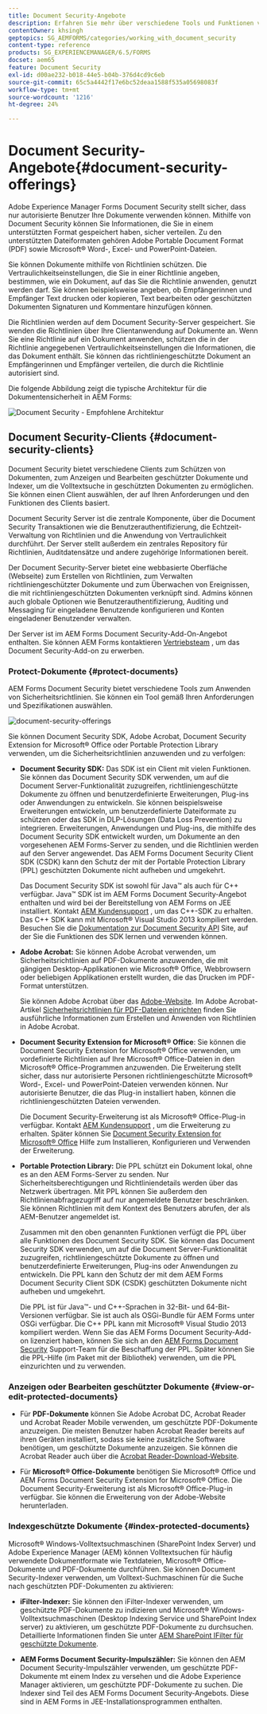 ```yaml
---
title: Document Security-Angebote
description: Erfahren Sie mehr über verschiedene Tools und Funktionen von AEM Document Security.
contentOwner: khsingh
geptopics: SG_AEMFORMS/categories/working_with_document_security
content-type: reference
products: SG_EXPERIENCEMANAGER/6.5/FORMS
docset: aem65
feature: Document Security
exl-id: d00ae232-b018-44e5-b04b-376d4cd9c6eb
source-git-commit: 65c5a4442f17e6bc52deaa1588f535a05698083f
workflow-type: tm+mt
source-wordcount: '1216'
ht-degree: 24%

---
```


# Document Security-Angebote{#document-security-offerings}

Adobe Experience Manager Forms Document Security stellt sicher, dass nur autorisierte Benutzer Ihre Dokumente verwenden können. Mithilfe von Document Security können Sie Informationen, die Sie in einem unterstützten Format gespeichert haben, sicher verteilen. Zu den unterstützten Dateiformaten gehören Adobe Portable Document Format (PDF) sowie Microsoft® Word-, Excel- und PowerPoint-Dateien.

Sie können Dokumente mithilfe von Richtlinien schützen. Die Vertraulichkeitseinstellungen, die Sie in einer Richtlinie angeben, bestimmen, wie ein Dokument, auf das Sie die Richtlinie anwenden, genutzt werden darf. Sie können beispielsweise angeben, ob Empfängerinnen und Empfänger Text drucken oder kopieren, Text bearbeiten oder geschützten Dokumenten Signaturen und Kommentare hinzufügen können.

Die Richtlinien werden auf dem Document Security-Server gespeichert. Sie wenden die Richtlinien über Ihre Clientanwendung auf Dokumente an. Wenn Sie eine Richtlinie auf ein Dokument anwenden, schützen die in der Richtlinie angegebenen Vertraulichkeitseinstellungen die Informationen, die das Dokument enthält. Sie können das richtliniengeschützte Dokument an Empfängerinnen und Empfänger verteilen, die durch die Richtlinie autorisiert sind.

Die folgende Abbildung zeigt die typische Architektur für die Dokumentensicherheit in AEM Forms:

![Document Security - Empfohlene Architektur](do-not-localize/document_security_architecture.png)

## Document Security-Clients {#document-security-clients}

Document Security bietet verschiedene Clients zum Schützen von Dokumenten, zum Anzeigen und Bearbeiten geschützter Dokumente und Indexer, um die Volltextsuche in geschützten Dokumenten zu ermöglichen. Sie können einen Client auswählen, der auf Ihren Anforderungen und den Funktionen des Clients basiert.

Document Security Server ist die zentrale Komponente, über die Document Security Transaktionen wie die Benutzerauthentifizierung, die Echtzeit-Verwaltung von Richtlinien und die Anwendung von Vertraulichkeit durchführt. Der Server stellt außerdem ein zentrales Repository für Richtlinien, Auditdatensätze und andere zugehörige Informationen bereit.

Der Document Security-Server bietet eine webbasierte Oberfläche (Webseite) zum Erstellen von Richtlinien, zum Verwalten richtliniengeschützter Dokumente und zum Überwachen von Ereignissen, die mit richtliniengeschützten Dokumenten verknüpft sind. Admins können auch globale Optionen wie Benutzerauthentifizierung, Auditing und Messaging für eingeladene Benutzende konfigurieren und Konten eingeladener Benutzender verwalten.

Der Server ist im AEM Forms Document Security-Add-On-Angebot enthalten. Sie können AEM Forms kontaktieren [Vertriebsteam](https://business.adobe.com/request-consultation/experience-cloud.html?s_osc=70114000002JNwKAAW&amp;s_iid=70114000002JHs3AAG) , um das Document Security-Add-on zu erwerben.

### Protect-Dokumente {#protect-documents}

AEM Forms Document Security bietet verschiedene Tools zum Anwenden von Sicherheitsrichtlinien. Sie können ein Tool gemäß Ihren Anforderungen und Spezifikationen auswählen.

![document-security-offerings](assets/document-security-offerings.png)

Sie können Document Security SDK, Adobe Acrobat, Document Security Extension for Microsoft® Office oder Portable Protection Library verwenden, um die Sicherheitsrichtlinien anzuwenden und zu verfolgen:

* **Document Security SDK:** Das SDK ist ein Client mit vielen Funktionen. Sie können das Document Security SDK verwenden, um auf die Document Server-Funktionalität zuzugreifen, richtliniengeschützte Dokumente zu öffnen und benutzerdefinierte Erweiterungen, Plug-ins oder Anwendungen zu entwickeln. Sie können beispielsweise Erweiterungen entwickeln, um benutzerdefinierte Dateiformate zu schützen oder das SDK in DLP-Lösungen (Data Loss Prevention) zu integrieren. Erweiterungen, Anwendungen und Plug-ins, die mithilfe des Document Security SDK entwickelt wurden, um Dokumente an den vorgesehenen AEM Forms-Server zu senden, und die Richtlinien werden auf den Server angewendet. Das AEM Forms Document Security Client SDK (CSDK) kann den Schutz der mit der Portable Protection Library (PPL) geschützten Dokumente nicht aufheben und umgekehrt.

  Das Document Security SDK ist sowohl für Java™ als auch für C++ verfügbar. Java™ SDK ist im AEM Forms Document Security-Angebot enthalten und wird bei der Bereitstellung von AEM Forms on JEE installiert. Kontakt [AEM Kundensupport](https://experienceleague.adobe.com/?lang=de&amp;support-solution=General&amp;support-tab=home#support) , um das C++-SDK zu erhalten. Das C++ SDK kann mit Microsoft® Visual Studio 2013 kompiliert werden. Besuchen Sie die [Dokumentation zur Document Security API](https://help.adobe.com/de_DE/livecycle/11.0/Services/WS92d06802c76abadb76c48dfe12dbeb3e281-7ff0.2.html) Site, auf der Sie die Funktionen des SDK lernen und verwenden können.

* **Adobe Acrobat:** Sie können Adobe Acrobat verwenden, um Sicherheitsrichtlinien auf PDF-Dokumente anzuwenden, die mit gängigen Desktop-Applikationen wie Microsoft® Office, Webbrowsern oder beliebigen Applikationen erstellt wurden, die das Drucken im PDF-Format unterstützen.

  Sie können Adobe Acrobat über das [Adobe-Website](https://www.adobe.com/acrobat/free-trial-download.html). Im Adobe Acrobat-Artikel [Sicherheitsrichtlinien für PDF-Dateien einrichten](https://helpx.adobe.com/acrobat/using/setting-security-policies-pdfs.html) finden Sie ausführliche Informationen zum Erstellen und Anwenden von Richtlinien in Adobe Acrobat.

* **Document Security Extension for Microsoft® Office**: Sie können die Document Security Extension for Microsoft® Office verwenden, um vordefinierte Richtlinien auf Ihre Microsoft® Office-Dateien in den Microsoft® Office-Programmen anzuwenden. Die Erweiterung stellt sicher, dass nur autorisierte Personen richtliniengeschützte Microsoft® Word-, Excel- und PowerPoint-Dateien verwenden können. Nur autorisierte Benutzer, die das Plug-in installiert haben, können die richtliniengeschützten Dateien verwenden.

  Die Document Security-Erweiterung ist als Microsoft® Office-Plug-in verfügbar. Kontakt [AEM Kundensupport](https://helpx.adobe.com/de/marketing-cloud/contact-support.html) , um die Erweiterung zu erhalten. Später können Sie [Document Security Extension for Microsoft® Office](https://experienceleague.adobe.com/docs/experience-manager-document-security/using/download-installer.html?lang=de) Hilfe zum Installieren, Konfigurieren und Verwenden der Erweiterung.

* **Portable Protection Library:** Die PPL schützt ein Dokument lokal, ohne es an den AEM Forms-Server zu senden. Nur Sicherheitsberechtigungen und Richtliniendetails werden über das Netzwerk übertragen. Mit PPL können Sie außerdem den Richtlinienabfragezugriff auf nur angemeldete Benutzer beschränken. Sie können Richtlinien mit dem Kontext des Benutzers abrufen, der als AEM-Benutzer angemeldet ist.

  Zusammen mit den oben genannten Funktionen verfügt die PPL über alle Funktionen des Document Security SDK. Sie können das Document Security SDK verwenden, um auf die Document Server-Funktionalität zuzugreifen, richtliniengeschützte Dokumente zu öffnen und benutzerdefinierte Erweiterungen, Plug-ins oder Anwendungen zu entwickeln. Die PPL kann den Schutz der mit dem AEM Forms Document Security Client SDK (CSDK) geschützten Dokumente nicht aufheben und umgekehrt.

  Die PPL ist für Java™- und C++-Sprachen in 32-Bit- und 64-Bit-Versionen verfügbar. Sie ist auch als OSGi-Bundle für AEM Forms unter OSGi verfügbar. Die C++ PPL kann mit Microsoft® Visual Studio 2013 kompiliert werden. Wenn Sie das AEM Forms Document Security-Add-on lizenziert haben, können Sie sich an den [AEM Forms Document Security](https://experienceleague.adobe.com/?lang=de&amp;support-solution=General&amp;support-tab=home#support) Support-Team für die Beschaffung der PPL. Später können Sie die PPL-Hilfe (im Paket mit der Bibliothek) verwenden, um die PPL einzurichten und zu verwenden.

### Anzeigen oder Bearbeiten geschützter Dokumente {#view-or-edit-protected-documents}

* Für **PDF-Dokumente** können Sie Adobe Acrobat DC, Acrobat Reader und Acrobat Reader Mobile verwenden, um geschützte PDF-Dokumente anzuzeigen. Die meisten Benutzer haben Acrobat Reader bereits auf ihren Geräten installiert, sodass sie keine zusätzliche Software benötigen, um geschützte Dokumente anzuzeigen. Sie können die Acrobat Reader auch über die [Acrobat Reader-Download-Website](https://get.adobe.com/de/reader/).

* Für **Microsoft® Office-Dokumente** benötigen Sie Microsoft® Office und AEM Forms Document Security Extension for Microsoft® Office. Die Document Security-Erweiterung ist als Microsoft® Office-Plug-in verfügbar. Sie können die Erweiterung von der Adobe-Website herunterladen.

### Indexgeschützte Dokumente {#index-protected-documents}

Microsoft® Windows-Volltextsuchmaschinen (SharePoint Index Server) und Adobe Experience Manager (AEM) können Volltextsuchen für häufig verwendete Dokumentformate wie Textdateien, Microsoft® Office-Dokumente und PDF-Dokumente durchführen. Sie können Document Security-Indexer verwenden, um Volltext-Suchmaschinen für die Suche nach geschützten PDF-Dokumenten zu aktivieren:

* **iFilter-Indexer:** Sie können den iFilter-Indexer verwenden, um geschützte PDF-Dokumente zu indizieren und Microsoft® Windows-Volltextsuchmaschinen (Desktop Indexing Service und SharePoint Index server) zu aktivieren, um geschützte PDF-Dokumente zu durchsuchen. Detaillierte Informationen finden Sie unter [AEM SharePoint IFilter für geschützte Dokumente](assets/sharepoint-ifilter-doc-security.pdf).

* **AEM Forms Document Security-Impulszähler:** Sie können den AEM Document Security-Impulszähler verwenden, um geschützte PDF-Dokumente mt einem Index zu versehen und die Adobe Experience Manager aktivieren, um geschützte PDF-Dokumente zu suchen. Die Indexer sind Teil des AEM Forms Document Security-Angebots. Diese sind in AEM Forms in JEE-Installationsprogrammen enthalten.
